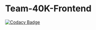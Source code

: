 # Team-40K-Frontend

[![Codacy Badge](https://api.codacy.com/project/badge/Grade/10e10d8505a0478385f79db25218f24d)](https://app.codacy.com/gh/BuildForSDGCohort2/Team-40K-Frontend?utm_source=github.com&utm_medium=referral&utm_content=BuildForSDGCohort2/Team-40K-Frontend&utm_campaign=Badge_Grade_Settings)